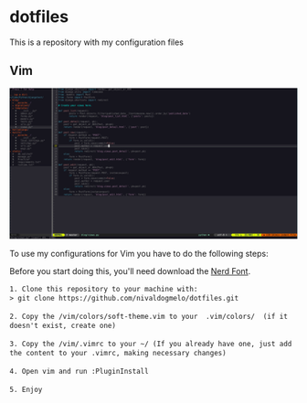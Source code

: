 # **dotfiles**
This is a repository with my configuration files 

## Vim
![alt text](myimage.png "Logo Title Text 1")

To use my configurations for Vim you have to do the following steps:  

Before you start doing this, you'll need download the [Nerd Font][font-install].

    1. Clone this repository to your machine with:  
    > git clone https://github.com/nivaldogmelo/dotfiles.git  

    2. Copy the /vim/colors/soft-theme.vim to your  .vim/colors/  (if it doesn't exist, create one)
    
    3. Copy the /vim/.vimrc to your ~/ (If you already have one, just add the content to your .vimrc, making necessary changes)

    4. Open vim and run :PluginInstall

    5. Enjoy
    

[font-install]: https://github.com/ryanoasis/nerd-fonts#font-installation
